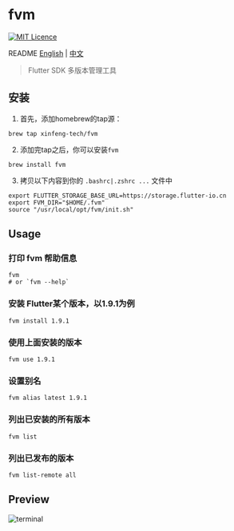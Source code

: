 # fvm
[![MIT Licence](https://xinfeng-tech.gitee.io/assets/badge/mit.svg)](https://opensource.org/licenses/mit-license.php) 
<!-- [![Awesome Flutter](https://xinfeng-tech.gitee.io/assets/badge/awesome-flutter-blue.svg)](https://github.com/Solido/awesome-flutter) -->

README [English](README.md) | [中文](README-zh.md)

> Flutter SDK 多版本管理工具

## 安装

1. 首先，添加homebrew的tap源：
```shell
brew tap xinfeng-tech/fvm
```

2. 添加完tap之后，你可以安装`fvm`
```shell
brew install fvm
```

3. 拷贝以下内容到你的 `.bashrc|.zshrc ...` 文件中

```shell
export FLUTTER_STORAGE_BASE_URL=https://storage.flutter-io.cn
export FVM_DIR="$HOME/.fvm"
source "/usr/local/opt/fvm/init.sh"
```
## Usage

### 打印 fvm 帮助信息
```shell
fvm
# or `fvm --help`
```

### 安装 Flutter某个版本，以1.9.1为例
```shell
fvm install 1.9.1
```

### 使用上面安装的版本
```shell
fvm use 1.9.1
```

### 设置别名
```shell
fvm alias latest 1.9.1
```

### 列出已安装的所有版本
```shell
fvm list
```

### 列出已发布的版本
```shell
fvm list-remote all
```

## Preview

 <img src="https://xinfeng-tech.gitee.io/assets/fvm/terminal_v3.png" alt="terminal">
